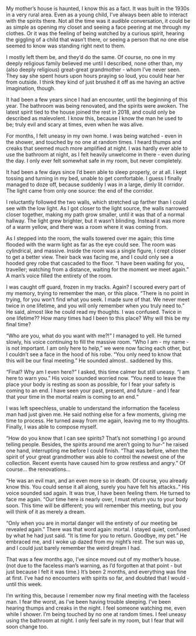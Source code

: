 My mother’s house is haunted, I know this as a fact. It was built in the 1930s in a very rural area. Even as a young child, I’ve always been able to interact with the spirits there. Not all the time was it audible conversation, it could be as simple as opening my closet and seeing a face peering at me through my clothes. Or it was the feeling of being watched by a curious spirit, hearing the giggling of a child that wasn’t there, or seeing a person that no one else seemed to know was standing right next to them.

I mostly left them be, and they’d do the same. Of course, no one in my deeply religious family believed me until I described, none other than, my (also deeply religious) great-great grandmother - whom I’ve never seen. They say she spent hours upon hours praying so loud, you could hear her from outside. I think they kind of just brushed it off as me having an active imagination, though. 

It had been a few years since I had an encounter, until the beginning of this year. The bathroom was being renovated, and the spirits were awoken. The latest spirit tied to the house joined the rest in 2018, and could only be described as malevolent. I know this, because I know the man he used to be; truly evil and scary at times, even when he was alive.

For months, I felt uneasy in my own home. I was being watched - even in the shower, and touched by no one at random times. I heard thumps and creaks that seemed much more amplified at night. I was hardly ever able to use the bathroom at night, as I felt heavily unwelcome in there - even during the day. I only ever felt somewhat safe in my room, but never completely.

It had been a few days since I’d been able to sleep properly, or at all. I kept tossing and turning in my bed, unable to get comfortable. I guess I finally managed to doze off, because suddenly I was in a large, dimly lit corridor. The light came from only one source: the end of the corridor.

I reluctantly followed the two walls, which stretched up farther than I could see with the low light. As I got closer to the light source, the walls narrowed closer together, making my path grow smaller, until it was that of a normal hallway. The light grew brighter, but it wasn’t blinding. Instead it was more of a warm yellow, and there was a room where it was coming from. 

As I stepped into the room, the walls towered over me again; this time flooded with the warm light as far as the eye could see. The room was cylindrical, and massive. Inside the room was a single figure, I crept closer to get a better view. Their back was facing me, and I could only see a hooded grey robe that cascaded to the floor. “I have been waiting for you, traveller; watching from a distance, waiting for the moment we meet again.” A man’s voice filled the entirety of the room.

I was caught off guard, frozen in my tracks. Again? I scoured every part of my memory, trying to remember the man, or this place. “There is no point in trying, for you won’t find what you seek. I made sure of that. We never meet twice in one lifetime, and you will only remember when you truly need to.” He said, almost like he could read my thoughts. I was confused. Twice in one lifetime?? How many times had I been to this place? Why will this be my final time?

“Who are you, what do you want with me?!” I managed to yell. He turned slowly, his voice continuing to fill the massive room. “Who I am - my name - is not important. I am only here to help,” we were now facing each other, but I couldn’t see a face in the hood of his robe. “You only need to know that this will be our final meeting.” He sounded almost.. saddened by this. 

“Final? Why am I even here?” I asked, this time calmer but still uneasy. “I am here to warn you.” His voice sounded worried now. “You need to leave the place your body is resting as soon as possible, for I fear your safety is coming to an end.  I have seen your past, present, and future -  and I fear that your time in the mortal realm is coming to an end.“ 

I was left speechless, unable to understand the information the faceless man had just given me. He said nothing else for a few moments, giving me time to process. He turned away from me again, leaving me to my thoughts.  Finally, I was able to compose myself.

“How do you know that I can see spirits? That’s not something I go around telling people. Besides, the spirits around me aren’t going to hur-“ he raised one hand, interrupting me before I could finish. “That was before, when the spirit of your great grandmother was able to control the newest one of the collection. Recent events have caused him to grow restless and angry.” Of course… the renovations…

“He was an evil man, and an even more so in death. Of course, you already know this. You could sense it all along, surely you have felt his attacks..” His voice sounded sad again. It was true, I have been feeling them. He turned to face me again. “Our time here is nearly over, I must return you to your body soon. This time will be different; you will remember this meeting, but you will think of it as merely a dream.

“Only when you are in mortal danger will the entirety of our meeting be revealed again.” There was that word again: mortal. I stayed quiet, confused by what he had just said. “It is time for you to return. Goodbye, my pet.” He embraced me, and I woke up dazed from my night’s rest. The sun was up, and I could just barely remember the weird dream I had. 

That was a few months ago, I’ve since moved out of my mother’s house. (not due to the faceless man’s warning, as I’d forgotten at that point - but just because I felt it was time.) It’s been 2 months, and everything was fine at first. I’ve had no encounters with spirits so far, and doubted that I would - until this week. 

I’m writing this, because I remember now my final meeting with the faceless man. I fear the worst, as I’ve been having trouble sleeping. I’ve been hearing thumps and creaks in the night. I feel someone watching me, even while I shower. I’m being touched by no one at random times. I feel uneasy using the bathroom at night. I only feel safe in my room, but I fear that will soon change too.
